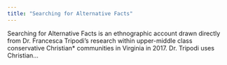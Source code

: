 ```yaml
---
title: "Searching for Alternative Facts"
---
```


Searching for Alternative Facts is an ethnographic account drawn directly from Dr. Francesca Tripodi’s research within upper-middle class conservative Christian* communities in Virginia in 2017. Dr. Tripodi uses Christian...

